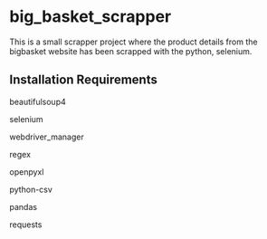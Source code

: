 # big_basket_scrapper

This is a small scrapper project where the product details from the bigbasket website has been scrapped with the python, selenium.


## Installation Requirements

beautifulsoup4

selenium

webdriver_manager

regex

openpyxl

python-csv

pandas

requests
